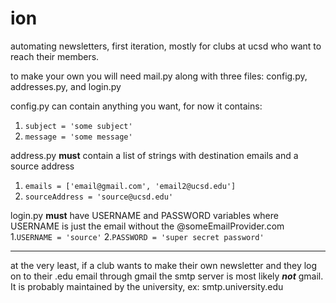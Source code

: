 # ion
automating newsletters, first iteration, mostly for clubs at ucsd who want to reach their members.

to make your own you will need mail.py along with three files: config.py, addresses.py, and login.py

config.py can contain anything you want, for now it contains:
1. ``` subject = 'some subject' ```
2. ``` message = 'some message' ```

address.py **must** contain a list of strings with destination emails and a source address
1. ```emails = ['email@gmail.com', 'email2@ucsd.edu']```
2. ```sourceAddress = 'source@ucsd.edu'```

login.py **must** have USERNAME and PASSWORD variables
where USERNAME is just the email without the @someEmailProvider.com
1.```USERNAME = 'source'```
2.```PASSWORD = 'super secret password'```

----

at the very least, if a club wants to make their own newsletter and they log on to their .edu email through gmail the smtp server is most likely **_not_** gmail. It is probably maintained by the university, ex: smtp.university.edu


